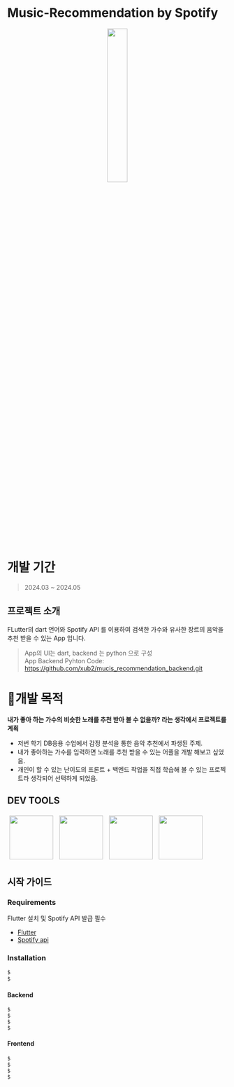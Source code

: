 # Music-Recommendation by Spotify
<p align="center">
<img src = "https://github.com/xub2/music_recommender/assets/104479096/cb8d4084-5214-4135-bc61-e52e74424d8b" width="30%" height="30%">
</p>

# 개발 기간
> 2024.03 ~ 2024.05


## 프로젝트 소개

FLutter의 dart 언어와 Spotify API 를 이용하여 검색한 가수와 유사한 장르의 음악을 추천 받을 수 있는 App 입니다.

> App의 UI는 dart, backend 는 python 으로 구성  
> App Backend Pyhton Code: https://github.com/xub2/mucis_recommendation_backend.git 

# 🤔개발 목적

**내가 좋아 하는 가수의 비슷한 노래를 추천 받아 볼 수 없을까? 라는 생각에서 프로젝트를 계획**

- 저번 학기 DB응용 수업에서 감정 분석을 통한 음악 추천에서 파생된 주제.
- 내가 좋아하는 가수를 입력하면 노래를 추천 받을 수 있는 어플을 개발 해보고 싶었음.
- 개인이 할 수 있는 난이도의 프론트 + 백엔드 작업을 직접 학습해 볼 수 있는 프로젝트라 생각되어 선택하게 되었음.

## DEV TOOLS
<p align="left">
  <img src="https://github.com/xub2/music_recommender/assets/104479096/54c956fe-1cae-4a61-98b6-5b329e6de42b" width="100" height="100" style="margin: 5px;">
  <img src="https://github.com/xub2/music_recommender/assets/104479096/75f344fd-1a22-4f40-b4b9-6a5d342c9f20" width="100" height="100" style="margin: 5px;">
  <img src="https://github.com/xub2/music_recommender/assets/104479096/1a47ed85-2b73-4707-8861-bc3a4def0ca4" width="100" height="100" style="margin: 5px;">
  <img src="https://github.com/xub2/music_recommender/assets/104479096/723be298-5d53-4b49-8fb5-ee374830aa2f" width="100" height="100" style="margin: 5px;">
</p>



## 시작 가이드
### Requirements
Flutter 설치 및 Spotify API 발급 필수

- [Flutter](https://docs.flutter.dev/)
- [Spotify api](https://developer.spotify.com/)

### Installation
``` bash
$ 
$ 
```
#### Backend
```
$ 
$ 
$ 
$ 
```

#### Frontend
```
$ 
$ 
$ 
$ 
```
